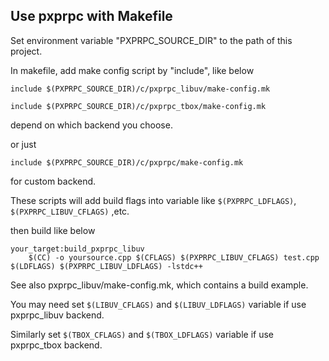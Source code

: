 

## Use pxprpc with Makefile

Set environment variable "PXPRPC_SOURCE_DIR" to the path of this project.

In makefile, add make config script by "include", like below

`include $(PXPRPC_SOURCE_DIR)/c/pxprpc_libuv/make-config.mk`

`include $(PXPRPC_SOURCE_DIR)/c/pxprpc_tbox/make-config.mk`

depend on which backend you choose.

or just

`include $(PXPRPC_SOURCE_DIR)/c/pxprpc/make-config.mk`

for custom backend.




These scripts will add build flags into variable like `$(PXPRPC_LDFLAGS)`, `$(PXPRPC_LIBUV_CFLAGS)` ,etc.

then build like below

```
your_target:build_pxprpc_libuv
	$(CC) -o yoursource.cpp $(CFLAGS) $(PXPRPC_LIBUV_CFLAGS) test.cpp $(LDFLAGS) $(PXPRPC_LIBUV_LDFLAGS) -lstdc++
```

See also pxprpc_libuv/make-config.mk, which contains a build example.


You may need set `$(LIBUV_CFLAGS)` and `$(LIBUV_LDFLAGS)` variable if use pxprpc_libuv backend. 


Similarly set `$(TBOX_CFLAGS)` and `$(TBOX_LDFLAGS)` variable if use pxprpc_tbox backend. 

